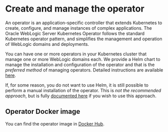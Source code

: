 # Create and manage the operator

An operator is an application-specific controller that extends Kubernetes to create, configure, and manage instances 
of complex applications. The Oracle WebLogic Server Kubernetes Operator follows the standard Kubernetes operator pattern, and 
simplifies the management and operation of WebLogic domains and deployments. 


You can have one or more operators in your Kubernetes cluster that manage one or more WebLogic domains each. 
We provide a Helm chart to manage the installation and configuration of the operator and that is the 
*preferred method* of managing operators.  Detailed instructions are available [here](helm-charts.md).

If, for some reason, you do not want to use Helm, it is still possible to perform a manual 
installation of the operator.  This is *not the recommended approach*, but is fully [documented here](manual-installation.md)
if you wish to use this approach.

## Operator Docker image

You can find the operator image in 
[Docker Hub](https://hub.docker.com/r/oracle/weblogic-kubernetes-operator/).

